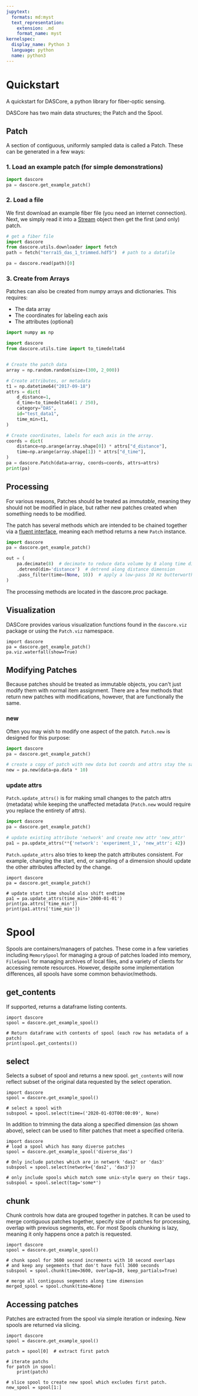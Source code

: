 ```yaml
---
jupytext:
  formats: md:myst
  text_representation:
    extension: .md
    format_name: myst
kernelspec:
  display_name: Python 3
  language: python
  name: python3
---
```

# Quickstart

A quickstart for DASCore, a python library for fiber-optic sensing.

DASCore has two main data structures; the Patch and the Spool.

## Patch
A section of contiguous, uniformly sampled data is called a Patch. These can be generated in a few ways:


### 1. Load an example patch (for simple demonstrations)

```python
import dascore
pa = dascore.get_example_patch()
```

### 2. Load a file

We first download an example fiber file (you need an internet connection).
Next, we simply read it into a [Stream](#Stream) object then get the first (and only) patch.

```python
# get a fiber file
import dascore
from dascore.utils.downloader import fetch
path = fetch("terra15_das_1_trimmed.hdf5")  # path to a datafile

pa = dascore.read(path)[0]
```

### 3. Create from Arrays

Patches can also be created from numpy arrays and dictionaries. This requires:

- The data array
- The coordinates for labeling each axis
- The attributes (optional)


```python
import numpy as np

import dascore
from dascore.utils.time import to_timedelta64


# Create the patch data
array = np.random.random(size=(300, 2_000))

# Create attributes, or metadata
t1 = np.datetime64("2017-09-18")
attrs = dict(
    d_distance=1,
    d_time=to_timedelta64(1 / 250),
    category="DAS",
    id="test_data1",
    time_min=t1,
)

# Create coordinates, labels for each axis in the array.
coords = dict(
    distance=np.arange(array.shape[0]) * attrs["d_distance"],
    time=np.arange(array.shape[1]) * attrs["d_time"],
)
pa = dascore.Patch(data=array, coords=coords, attrs=attrs)
print(pa)
```

## Processing
For various reasons, Patches should be treated as *immutable*, meaning they should
not be modified in place, but rather new patches created when something needs to be
modified.

The patch has several methods which are intended to be chained together via a
[fluent interface](https://en.wikipedia.org/wiki/Fluent_interface), meaning each
method returns a new `Patch` instance.

```python
import dascore
pa = dascore.get_example_patch()

out = (
    pa.decimate(8)  # decimate to reduce data volume by 8 along time dimension
    .detrend(dim='distance')  # detrend along distance dimension
    .pass_filter(time=(None, 10))  # apply a low-pass 10 Hz butterworth filter
)
```
The processing methods are located in the dascore.proc package.

## Visualization

DASCore provides various visualization functions found in the `dascore.viz`
package or using the `Patch.viz` namespace.

```{code-cell}
import dascore
pa = dascore.get_example_patch()
pa.viz.waterfall(show=True)
```

## Modifying Patches

Because patches should be treated as immutable objects, you can't just modify
them with normal item assignment. There are a few methods that return new
patches with modifications, however, that are functionally the same.

### new

Often you may wish to modify one aspect of the patch. `Patch.new` is designed
for this purpose:

```python
import dascore
pa = dascore.get_example_patch()

# create a copy of patch with new data but coords and attrs stay the same
new = pa.new(data=pa.data * 10)
```

### update attrs
`Patch.update_attrs()` is for making small changes to the patch attrs (metadata) while
keeping the unaffected metadata (`Patch.new` would require you replace the entirety of attrs).

```python
import dascore
pa = dascore.get_example_patch()

# update existing attribute 'network' and create new attr 'new_attr'
pa1 = pa.update_attrs(**{'network': 'experiment_1', 'new_attr': 42})
```

`Patch.update_attrs` also tries to keep the patch attributes consistent.
For example, changing the start, end, or sampling of a dimension should
update the other attributes affected by the change.

```python{code-cell}
import dascore
pa = dascore.get_example_patch()

# update start time should also shift endtime
pa1 = pa.update_attrs(time_min='2000-01-01')
print(pa.attrs['time_min'])
print(pa1.attrs['time_min'])
```

# Spool

Spools are containers/managers of patches. These come in a few varieties
including `MemorySpool` for managing a group of patches loaded into memory,
`FileSpool` for managing archives of local files, and a variety of clients
for accessing remote resources. However, despite some implementation differences,
all spools have some common behavior/methods.

## get_contents

If supported, returns a dataframe listing contents.

```{code-cell}
import dascore
spool = dascore.get_example_spool()

# Return dataframe with contents of spool (each row has metadata of a patch)
print(spool.get_contents())
```

## select

Selects a subset of spool and returns a new spool. `get_contents` will now
reflect subset of the original data requested by the select operation.

```{code-cell}
import dascore
spool = dascore.get_example_spool()

# select a spool with
subspool = spool.select(time=('2020-01-03T00:00:09', None)
```

In addition to trimming the data along a specified dimension (as shown above),
select can be used to filter patches that meet a specified criteria.


```{code-cell}
import dascore
# load a spool which has many diverse patches
spool = dascore.get_example_spool('diverse_das')

# Only include patches which are in network 'das2' or 'das3'
subspool = spool.select(network={'das2', 'das3'})

# only include spools which match some unix-style query on their tags.
subspool = spool.select(tag='some*')
```


## chunk

Chunk controls how data are grouped together in patches. It can be used to
merge contiguous patches together, specify size of patches for processing,
overlap with previous segments, etc. For most Spools chunking is lazy, meaning
it only happens once a patch is requested.

```{code-cell}
import dascore
spool = dascore.get_example_spool()

# chunk spool for 3600 second increments with 10 second overlaps
# and keep any segements that don't have full 3600 seconds
subspool = spool.chunk(time=3600, overlap=10, keep_partials=True)

# merge all contiguous segments along time dimension
merged_spool = spool.chunk(time=None)
```

## Accessing patches

Patches are extracted from the spool via simple iteration or indexing. New
spools are returned via slicing.

```{code-cell}
import dascore
spool = dascore.get_example_spool()

patch = spool[0]  # extract first patch

# iterate patchs
for patch in spool:
    print(patch)

# slice spool to create new spool which excludes first patch.
new_spool = spool[1:]
```
